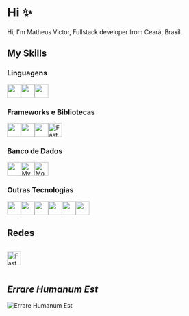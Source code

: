 <!-- ### Hi there 👋 -->

<!--
**mthsvct/mthsvct** is a ✨ _special_ ✨ repository because its `README.md` (this file) appears on your GitHub profile.

Here are some ideas to get you started:

- 🔭 I’m currently working on ...
- 🌱 I’m currently learning ...
- 👯 I’m looking to collaborate on ...
- 🤔 I’m looking for help with ...
- 💬 Ask me about ...
- 📫 How to reach me: ...
- 😄 Pronouns: ...
- ⚡ Fun fact: ...
-->

# Hi ✨

Hi, I'm Matheus Victor, Fullstack developer from Ceará, Bra**s**il.

## My Skills

### Linguagens

<div style="display:flex">

<img height="32" width="32" src="https://cdn.simpleicons.org/python/black/white" />

<img height="32" width="32" src="https://cdn.simpleicons.org/javascript/black/white" />

<img height="32" width="32" src="https://cdn.simpleicons.org/c/black/white" />


</div>



### Frameworks e Bibliotecas

<div style="display:flex">

<img height="32" width="32" src="https://cdn.simpleicons.org/react/black/white" />

<img height="32" width="32" src="https://cdn.simpleicons.org/nextdotjs/black/white" />

<img height="32" width="32" src="https://cdn.simpleicons.org/django/black/white" />

<img height="32" width="32" src="https://cdn.simpleicons.org/fastapi/black/white" alt="FastAPI" />

</div>


### Banco de Dados

<div style="display:flex">

<img height="32" width="32" src="https://cdn.simpleicons.org/postgresql/black/white" />

<img height="32" width="32" src="https://cdn.simpleicons.org/mysql/black/white" alt="MySQL" />

<img height="32" width="32" src="https://cdn.simpleicons.org/mongodb/black/white" alt="MongoDB" />

</div>





### Outras Tecnologias

<div style="display:flex">

<img height="32" width="32" src="https://cdn.simpleicons.org/docker/black/white" />

<img height="32" width="32" src="https://cdn.simpleicons.org/amazonaws/black/white" />

<img height="32" width="32" src="https://cdn.simpleicons.org/figma/black/white" />

<img height="32" width="32" src="https://cdn.simpleicons.org/linux/black/white" />

<img height="32" width="32" src="https://cdn.simpleicons.org/postman/black/white" />

<img height="32" width="32" src="https://cdn.simpleicons.org/visualstudiocode/black/white" />

</div>


## Redes

<div style="display:flex">

<a href="https://www.linkedin.com/in/mthsvct/"><img height="32" width="32" src="https://cdn.simpleicons.org/linkedin/black/white" alt="FastAPI" /></a>

</div>

## *Errare Humanum Est*

![Errare Humanum Est](https://spotify-recently-played-readme.vercel.app/api?user=gk8pr16nh3h25zfmi4fa7z81b)